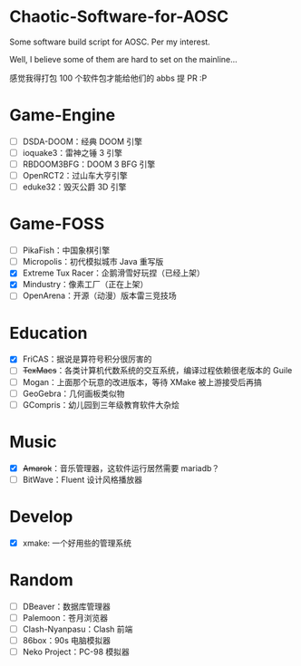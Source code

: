 # Chaotic-Software-for-AOSC
Some software build script for AOSC. Per my interest.

Well, I believe some of them are hard to set on the mainline...

感觉我得打包 100 个软件包才能给他们的 abbs 提 PR :P

# Game-Engine

- [ ] DSDA-DOOM：经典 DOOM 引擎
- [ ] ioquake3：雷神之锤 3 引擎
- [ ] RBDOOM3BFG：DOOM 3 BFG 引擎
- [ ] OpenRCT2：过山车大亨引擎
- [ ] eduke32：毁灭公爵 3D 引擎

# Game-FOSS
- [ ] PikaFish：中国象棋引擎
- [ ] Micropolis：初代模拟城市 Java 重写版
- [x] Extreme Tux Racer：企鹅滑雪好玩捏（已经上架）
- [x] Mindustry：像素工厂（正在上架）
- [ ] OpenArena：开源（动漫）版本雷三竞技场

# Education
- [x] FriCAS：据说是算符号积分很厉害的
- [ ] ~~TexMacs~~：各类计算机代数系统的交互系统，编译过程依赖很老版本的 Guile
- [ ] Mogan：上面那个玩意的改进版本，等待 XMake 被上游接受后再搞
- [ ] GeoGebra：几何画板类似物
- [ ] GCompris：幼儿园到三年级教育软件大杂烩

# Music
- [x] ~~Amarok~~：音乐管理器，这软件运行居然需要 mariadb？
- [ ] BitWave：Fluent 设计风格播放器

# Develop
- [x] xmake: 一个好用些的管理系统

# Random
- [ ] DBeaver：数据库管理器
- [ ] Palemoon：苍月浏览器
- [ ] Clash-Nyanpasu：Clash 前端
- [ ] 86box：90s 电脑模拟器
- [ ] Neko Project：PC-98 模拟器
